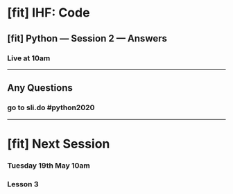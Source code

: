 # [fit] IHF: Code
## [fit] Python — Session 2 — Answers
### Live at 10am

---

## Any Questions

### go to sli.do #python2020

---

# [fit] Next Session
### Tuesday 19th May 10am
### Lesson 3
